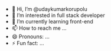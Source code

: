 - 👋 Hi, I’m @udaykumarkorupolu
- 👀 I’m interested in full stack developer
- 🌱 I’m currently learning front-end
- 📫 How to reach me ...
- 😄 Pronouns: ...
- ⚡ Fun fact: ...

<!---
udaykumarkorupolu/udaykumarkorupolu is a ✨ special ✨ repository because its `README.md` (this file) appears on your GitHub profile.
You can click the Preview link to take a look at your changes.
--->
